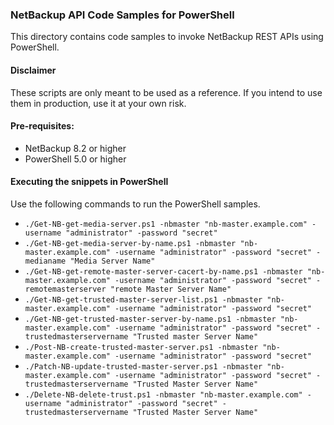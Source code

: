 ### NetBackup API Code Samples for PowerShell

This directory contains code samples to invoke NetBackup REST APIs using PowerShell.

#### Disclaimer

These scripts are only meant to be used as a reference. If you intend to use them in production, use it at your own risk.

#### Pre-requisites:

- NetBackup 8.2 or higher
- PowerShell 5.0 or higher

#### Executing the snippets in PowerShell

Use the following commands to run the PowerShell samples.
- `./Get-NB-get-media-server.ps1 -nbmaster "nb-master.example.com" -username "administrator" -password "secret"`
- `./Get-NB-get-media-server-by-name.ps1 -nbmaster "nb-master.example.com" -username "administrator" -password "secret" -medianame "Media Server Name"`
- `./Get-NB-get-remote-master-server-cacert-by-name.ps1 -nbmaster "nb-master.example.com" -username "administrator" -password "secret" -remotemasterserver "remote Master Server Name"`
- `./Get-NB-get-trusted-master-server-list.ps1 -nbmaster "nb-master.example.com" -username "administrator" -password "secret"`
- `./Get-NB-get-trusted-master-server-by-name.ps1 -nbmaster "nb-master.example.com" -username "administrator" -password "secret" -trustedmasterservername "Trusted master Server Name"`
- `./Post-NB-create-trusted-master-server.ps1 -nbmaster "nb-master.example.com" -username "administrator" -password "secret"`
- `./Patch-NB-update-trusted-master-server.ps1 -nbmaster "nb-master.example.com" -username "administrator" -password "secret" -trustedmasterservername "Trusted Master Server Name"`
- `./Delete-NB-delete-trust.ps1 -nbmaster "nb-master.example.com" -username "administrator" -password "secret" -trustedmasterservername "Trusted Master Server Name"`